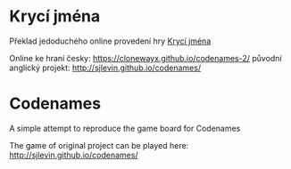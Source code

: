# Krycí jména
Překlad jedoduchého online provedení hry [Krycí jména](http://krycijmena.cz/)

Online ke hraní česky: https://clonewayx.github.io/codenames-2/ původní anglický projekt: http://sjlevin.github.io/codenames/
# Codenames
A simple attempt to reproduce the game board for Codenames

The game of original project can be played here: http://sjlevin.github.io/codenames/
